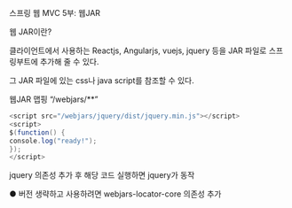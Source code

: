 스프링 웹 MVC 5부: 웹JAR

웹 JAR이란?

클라이언트에서 사용하는 Reactjs, Angularjs, vuejs, jquery 등을 
JAR 파일로 스프링부트에 추가해 줄 수 있다.

그 JAR 파일에 있는 css나 java script를 참조할 수 있다.

웹JAR 맵핑 “/webjars/**”

```java
<script src="/webjars/jquery/dist/jquery.min.js"></script>
<script>
$(function() {
console.log("ready!");
});
</script>
```

jquery 의존성 추가 후 해당 코드 실행하면 jquery가 동작




● 버전 생략하고 사용하려면 webjars-locator-core 의존성 추가
